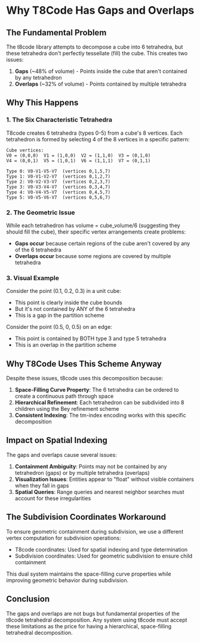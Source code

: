 # Why T8Code Has Gaps and Overlaps

## The Fundamental Problem

The t8code library attempts to decompose a cube into 6 tetrahedra, but these tetrahedra don't perfectly tessellate (fill) the cube. This creates two issues:

1. **Gaps** (~48% of volume) - Points inside the cube that aren't contained by any tetrahedron
2. **Overlaps** (~32% of volume) - Points contained by multiple tetrahedra

## Why This Happens

### 1. The Six Characteristic Tetrahedra

T8code creates 6 tetrahedra (types 0-5) from a cube's 8 vertices. Each tetrahedron is formed by selecting 4 of the 8 vertices in a specific pattern:

```
Cube vertices:
V0 = (0,0,0)  V1 = (1,0,0)  V2 = (1,1,0)  V3 = (0,1,0)
V4 = (0,0,1)  V5 = (1,0,1)  V6 = (1,1,1)  V7 = (0,1,1)

Type 0: V0-V1-V5-V7  (vertices 0,1,5,7)
Type 1: V0-V1-V2-V7  (vertices 0,1,2,7)
Type 2: V0-V2-V3-V7  (vertices 0,2,3,7)
Type 3: V0-V3-V4-V7  (vertices 0,3,4,7)
Type 4: V0-V4-V5-V7  (vertices 0,4,5,7)
Type 5: V0-V5-V6-V7  (vertices 0,5,6,7)
```

### 2. The Geometric Issue

While each tetrahedron has volume = cube_volume/6 (suggesting they should fill the cube), their specific vertex arrangements create problems:

- **Gaps occur** because certain regions of the cube aren't covered by any of the 6 tetrahedra
- **Overlaps occur** because some regions are covered by multiple tetrahedra

### 3. Visual Example

Consider the point (0.1, 0.2, 0.3) in a unit cube:
- This point is clearly inside the cube bounds
- But it's not contained by ANY of the 6 tetrahedra
- This is a gap in the partition scheme

Consider the point (0.5, 0, 0.5) on an edge:
- This point is contained by BOTH type 3 and type 5 tetrahedra
- This is an overlap in the partition scheme

## Why T8Code Uses This Scheme Anyway

Despite these issues, t8code uses this decomposition because:

1. **Space-Filling Curve Property**: The 6 tetrahedra can be ordered to create a continuous path through space
2. **Hierarchical Refinement**: Each tetrahedron can be subdivided into 8 children using the Bey refinement scheme
3. **Consistent Indexing**: The tm-index encoding works with this specific decomposition

## Impact on Spatial Indexing

The gaps and overlaps cause several issues:

1. **Containment Ambiguity**: Points may not be contained by any tetrahedron (gaps) or by multiple tetrahedra (overlaps)
2. **Visualization Issues**: Entities appear to "float" without visible containers when they fall in gaps
3. **Spatial Queries**: Range queries and nearest neighbor searches must account for these irregularities

## The Subdivision Coordinates Workaround

To ensure geometric containment during subdivision, we use a different vertex computation for subdivision operations:
- T8code coordinates: Used for spatial indexing and type determination
- Subdivision coordinates: Used for geometric subdivision to ensure child containment

This dual system maintains the space-filling curve properties while improving geometric behavior during subdivision.

## Conclusion

The gaps and overlaps are not bugs but fundamental properties of the t8code tetrahedral decomposition. Any system using t8code must accept these limitations as the price for having a hierarchical, space-filling tetrahedral decomposition.